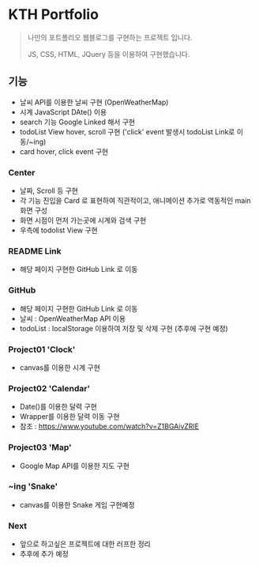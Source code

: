 # KTH Portfolio

> 나만의 포트폴리오 웹블로그를 구현하는 프로젝트 입니다. 
>  
> JS, CSS, HTML, JQuery 등을 이용하여 구현했습니다. 
> 

## 기능

- 날씨 API를 이용한 날씨 구현 (OpenWeatherMap)
- 시계 JavaScript DAte() 이용
- search 기능 Google Linked 해서 구현
- todoList View hover, scroll 구현 ('click' event 발생시 todoList Link로 이동/~ing)
- card hover, click event 구현

### Center

- 날짜, Scroll 등 구현
- 각 기능 진입을 Card 로 표현하여 직관적이고, 애니메이션 추가로 역동적인 main 화면 구성
- 화면 시점이 먼저 가는곳에 시계와 검색 구현
- 우측에 todolist View 구현

### README Link

- 해당 페이지 구현한 GitHub Link 로 이동

### GitHub

- 해당 페이지 구현한 GitHub Link 로 이동
- 날씨 : OpenWeatherMap API 이용
- todoList : localStorage 이용하여 저장 및 삭제 구현 (추후에 구현 예정)

### Project01 'Clock'

- canvas를 이용한 시계 구현

### Project02 'Calendar'

- Date()를 이용한 달력 구현
- Wrapper를 이용한 달력 이동 구현
- 참조 : https://www.youtube.com/watch?v=Z1BGAivZRlE

### Project03 'Map'

- Google Map API를 이용한 지도 구현

### ~ing 'Snake'

- canvas를 이용한 Snake 게임 구현예정

### Next 

- 앞으로 하고싶은 프로젝트에 대한 러프한 정리
- 추후에 추가 예정